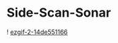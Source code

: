 # Side-Scan-Sonar

! [ezgif-2-14de551166](https://user-images.githubusercontent.com/81463782/201009019-3b51ee9a-1605-40ef-adcb-b138cc6661f7.gif)
